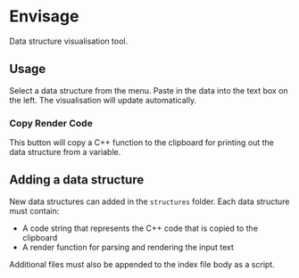# Envisage
Data structure visualisation tool.

## Usage
Select a data structure from the menu. Paste in the data into the text box on the left. 
The visualisation will update automatically.

### Copy Render Code
This button will copy a C++ function to the clipboard for printing 
out the data structure from a variable.

## Adding a data structure
New data structures can added in the `structures` folder. Each data structure must contain:
- A code string that represents the C++ code that is copied to the clipboard
- A render function for parsing and rendering the input text

Additional files must also be appended to the index file body as a script.
